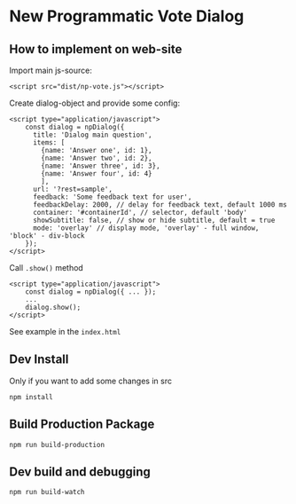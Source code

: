 # New Programmatic Vote Dialog

## How to implement on web-site

Import main js-source:
```
<script src="dist/np-vote.js"></script>
```
Create dialog-object and provide some config:
```
<script type="application/javascript">
    const dialog = npDialog({
      title: 'Dialog main question',
      items: [
        {name: 'Answer one', id: 1},
        {name: 'Answer two', id: 2},
        {name: 'Answer three', id: 3},
        {name: 'Answer four', id: 4}
        ],
      url: '?rest=sample',
      feedback: 'Some feedback text for user',
      feedbackDelay: 2000, // delay for feedback text, default 1000 ms
      container: '#containerId', // selector, default 'body'
      showSubtitle: false, // show or hide subtitle, default = true
      mode: 'overlay' // display mode, 'overlay' - full window, 'block' - div-block
    });
</script>
```
Call `.show()` method
```
<script type="application/javascript">
    const dialog = npDialog({ ... });
    ...
    dialog.show();
</script>
```

See example in the `index.html`


## Dev Install

Only if you want to add some changes in src

```
npm install
```
## Build Production Package
```
npm run build-production
```
## Dev build and debugging
```
npm run build-watch
```
